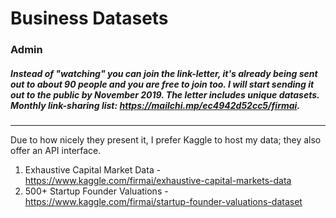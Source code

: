 # Business Datasets

### Admin
##### Instead of "watching"  you can **join** the link-letter, it's already being sent out to about 90 people and you are free to join too. I will start sending it out to the public by November 2019. The letter includes unique datasets. Monthly link-sharing list: https://mailchi.mp/ec4942d52cc5/firmai. 

---

Due to how nicely they present it, I prefer Kaggle to host my data; they also offer an API interface.

1. Exhaustive Capital Market Data - https://www.kaggle.com/firmai/exhaustive-capital-markets-data
1. 500+ Startup Founder Valuations - https://www.kaggle.com/firmai/startup-founder-valuations-dataset






